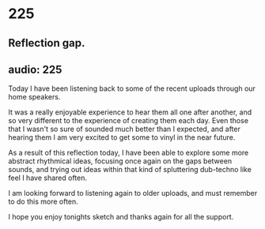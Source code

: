 # 225
## Reflection gap.
audio: 225
---

Today I have been listening back to some of the recent uploads through our home speakers.

It was a really enjoyable experience to hear them all one after another, and so very different to the experience of creating them each day. Even those that I wasn't so sure of sounded much better than I expected, and after hearing them I am very excited to get some to vinyl in the near future.

As a result of this reflection today, I have been able to explore some more abstract rhythmical ideas, focusing once again on the gaps between sounds, and trying out ideas within that kind of spluttering dub-techno like feel I have shared often.

I am looking forward to listening again to older uploads, and must remember to do this more often.

I hope you enjoy tonights sketch and thanks again for all the support.
